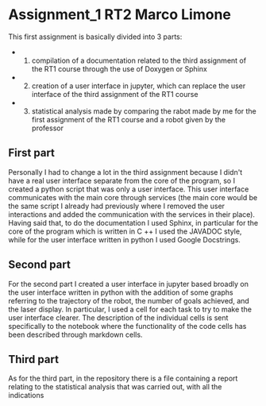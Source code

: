 # Assignment_1 RT2 Marco Limone

This first assignment is basically divided into 3 parts:
- 1) compilation of a documentation related to the third assignment of the RT1 course through the use of Doxygen or Sphinx
- 2) creation of a user interface in jupyter, which can replace the user interface of the third assignment of the RT1 course
- 3) statistical analysis made by comparing the rabot made by me for the first assignment of the RT1 course and a robot given by the professor

## First part

Personally I had to change a lot in the third assignment because I didn't have a real user interface separate from the core of the program, so I created a python script that was only a user interface. This user interface communicates with the main core through services (the main core would be the same script I already had previously where I removed the user interactions and added the communication with the services in their place).
Having said that, to do the documentation I used Sphinx, in particular for the core of the program which is written in C ++ I used the JAVADOC style, while for the user interface written in python I used Google Docstrings.

## Second part

For the second part I created a user interface in jupyter based broadly on the user interface written in python with the addition of some graphs referring to the trajectory of the robot, the number of goals achieved, and the laser display.
In particular, I used a cell for each task to try to make the user interface clearer. The description of the individual cells is sent specifically to the notebook where the functionality of the code cells has been described through markdown cells.

## Third part

As for the third part, in the repository there is a file containing a report relating to the statistical analysis that was carried out, with all the indications
